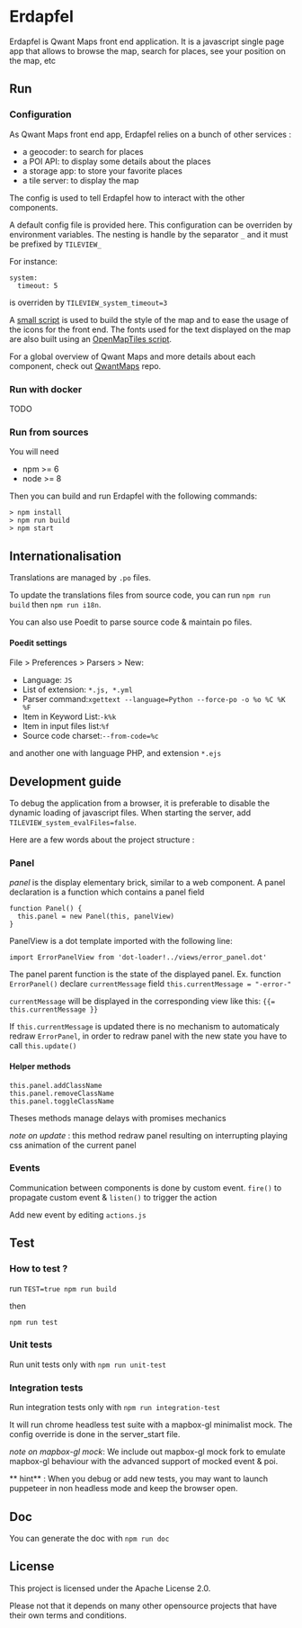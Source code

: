 # Erdapfel

Erdapfel is Qwant Maps front end application. It is a javascript single page app that allows to browse the map, search for places, see your position on the map, etc


## Run

### Configuration

As Qwant Maps front end app, Erdapfel relies on a bunch of other services :
* a geocoder: to search for places
* a POI API: to display some details about the places
* a storage app: to store your favorite places
* a tile server: to display the map

The config is used to tell Erdapfel how to interact with the other components.

A default config file is provided here. This configuration can be overriden by environment variables.
The nesting is handle by the separator `_` and it must be prefixed by `TILEVIEW_`

For instance:
```
system:
  timeout: 5
```  

is overriden by `TILEVIEW_system_timeout=3`

A [small script](https://github.com/QwantResearch/map-style-builder) is used to build the style of the map and to ease the usage of the icons for the front end. The fonts used for the text displayed on the map are also built using an [OpenMapTiles script](https://github.com/QwantResearch/fonts).

For a global overview of Qwant Maps and more details about each component, check out [QwantMaps](https://github.com/QwantResearch/qwantmaps/) repo.

### Run with docker

TODO

### Run from sources

You will need

- npm >= 6
- node >= 8

Then you can build and run Erdapfel with the following commands:

```
> npm install
> npm run build
> npm start
```

## Internationalisation

Translations are managed by `.po` files.

To update the translations files from source code, you can run `npm run build` then `npm run i18n`.

You can also use Poedit to parse source code & maintain po files.

#### Poedit settings
File > Preferences > Parsers > New:

* Language: ```JS```
* List of extension: ```*.js, *.yml```
* Parser command:```xgettext --language=Python --force-po -o %o %C %K %F```
* Item in Keyword List:```-k%k```
* Item in input files list:```%f```
* Source code charset:```--from-code=%c```

and another one with language PHP, and extension `*.ejs`

## Development guide

To debug the application from a browser, it is preferable to disable the dynamic loading of javascript files.
When starting the server, add `TILEVIEW_system_evalFiles=false`.

Here are a few words about the project structure :

### Panel
 _panel_ is the display elementary brick, similar to a web component.
 A panel declaration is a function which contains a panel field

```
function Panel() {
  this.panel = new Panel(this, panelView)
}
```

PanelView is a dot template imported with the following line:

```
import ErrorPanelView from 'dot-loader!../views/error_panel.dot'

```

The panel parent function is the state of the displayed panel.
Ex. function `ErrorPanel()` declare `currentMessage` field
`this.currentMessage = "-error-"`

`currentMessage` will be displayed in the corresponding view like this:
`{{= this.currentMessage }}`

If `this.currentMessage` is updated there is no mechanism to automaticaly redraw `ErrorPanel`, in order to redraw panel with the new state you have to call `this.update()`

#### Helper methods
```
this.panel.addClassName
this.panel.removeClassName
this.panel.toggleClassName
```

Theses methods manage delays with promises mechanics

*note on update* : this method redraw panel resulting on interrupting playing css animation of the current panel

### Events
Communication between components is done by custom event. `fire()` to propagate custom event & `listen()` to trigger the action

Add new event by editing `actions.js`

## Test

### How to test ?
run
`TEST=true npm run build`

then

`npm run test`

### Unit tests
Run unit tests only with `npm run unit-test`


### Integration tests
Run integration tests only with `npm run integration-test`

It will run chrome headless test suite with a mapbox-gl minimalist mock. The config override is done in the server_start file.

*note on mapbox-gl mock*: We include out mapbox-gl mock fork to emulate mapbox-gl behaviour with the advanced support of mocked event & poi.

** hint** : When you debug or add new tests, you may want to launch puppeteer in non headless mode and keep the browser open.

## Doc
You can generate the doc with `npm run doc`


## License

This project is licensed under the Apache License 2.0.

Please not that it depends on many other opensource projects that have their own terms and conditions.
